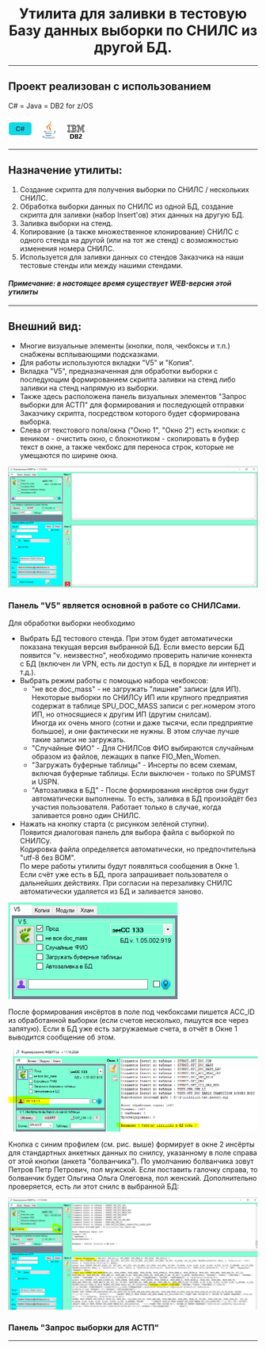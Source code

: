 <h1 align="center">Утилита для заливки в тестовую Базу данных выборки по СНИЛС из другой БД.</h1>
<hr>

## Проект реализован с использованием
C# = Java = DB2 for z/OS

![](/design/icons/cs.png)&emsp;![](/design/icons/Java.png)&emsp;![ ](/design/icons/db2.png)
<hr>

## Назначение утилиты: 

1. Создание скрипта для получения выборки по СНИЛС / нескольких СНИЛС.
2. Обработка выборки данных по СНИЛС из одной БД, создание скрипта для заливки (набор Insert'ов) этих данных на другую БД.
3. Заливка выборки на стенд.
4. Копирование (а также множественное клонирование) СНИЛС с одного стенда на другой (или на тот же стенд) с возможностью изменения номера СНИЛС.
5. Используется для заливки данных со стендов Заказчика на наши тестовые стенды или между нашими стендами.


#### _Примечание:_ _в настоящее время существует WEB-версия этой утилиты_
<hr>

## Внешний вид:
* Многие визуальные элементы (кнопки, поля, чекбоксы и т.п.) снабжены всплывающими подсказками.
* Для работы используются вкладки "V5" и "Копия".
* Вкладка "V5", предназначенная для обработки выборки с последующим формированием скрипта заливки на стенд либо заливки на стенд напрямую из выборки.
* Также здесь расположена панель визуальных элементов "Запрос выборки для АСТП" для формирования и последующей отправки Заказчику скрипта, посредством которого будет сформирована выборка.
* Слева от текстового поля/окна ("Окно 1", "Окно 2") есть кнопки: с веником - очистить окно, с блокнотиком - скопировать в буфер текст в окне, а также чекбокс для переноса строк, которые не умещаются по ширине окна.
  
![ ](/design/images/vid1.png)

### Панель "V5" является основной в работе со СНИЛСами.

Для обработки выборки необходимо 

* Выбрать БД тестового стенда. При этом будет автоматически показана текущая версия выбранной БД. Если вместо версии БД появится "v. неизвестно", необходимо проверить наличие коннекта с БД (включен ли VPN, есть ли доступ к БД, в порядке ли интернет и т.д.).
* Выбрать режим работы с помощью набора чекбоксов:
  * "не все doc_mass" - не загружать "лишние" записи (для ИП). Некоторые выборки по СНИЛСу ИП или крупного предприятия содержат в таблице SPU_DOC_MASS записи с рег.номером этого ИП, но относящиеся к другим ИП (другим снилсам). \
Иногда их очень много (сотни и даже тысячи, если предприятие большое), и они фактически не нужны. В этом случае лучше такие записи не загружать.
  * "Случайные ФИО" - Для СНИЛСов ФИО выбираются случайным образом из файлов, лежащих в папке FIO_Men_Women.
  * "Загружать буферные таблицы" - Инсерты по всем схемам, включая буферные таблицы. Если выключен - только по SPUMST и USPN.
  * "Автозаливка в БД" - После формирования инсёртов они будут автоматически выполнены. То есть, заливка в БД произойдёт без участия пользователя. Работает только в случае, когда заливается ровно один СНИЛС.
* Нажать на кнопку старта (с рисунком зелёной ступни). \
Появится диалоговая панель для выбора файла с выборкой по СНИЛСу. \
Кодировка файла определяется автоматически, но предпочтительна "utf-8 без BOM". \
По мере работы утилиты будут появляться сообщения в Окне 1. \
Если счёт уже есть в БД, прога запрашивает пользователя о дальнейших действиях. При согласии на перезаливку СНИЛС автоматически удаляется из БД и заливается заново.

![ ](/design/images/panelV5.png)

После формирования инсёртов в поле под чекбоксами пишется ACC_ID из обработанной выборки (если счетов несколько, пишутся все через запятую).
Если в БД уже есть загружаемые счета, в отчёт в Окне 1 выводится сообщение об этом.

![ ](/design/images/insert1.png)

Кнопка с синим профилем (см. рис. выше) формирует в окне 2 инсёрты для стандартных анкетных данных по снилсу, указанному в поле справа от этой кнопки (анкета "болванчика").
По умолчанию болванчика зовут Петров Петр Петрович, пол мужской. Если поставить галочку справа, то болванчик будет Ольгина Ольга Олеговна, пол женский.
Дополнительно проверяется, есть ли этот снилс в выбранной БД:

![ ](/design/images/insert2.png)

### Панель "Запрос выборки для АСТП"




<hr>

